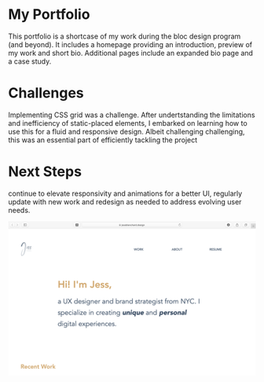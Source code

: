 # My Portfolio

This portfolio is a shortcase of my work during the bloc design program (and beyond). It includes a homepage providing an introduction, preview of my work and short bio. Additional pages include an expanded bio page and a case study.

# Challenges

Implementing CSS grid was a challenge. After undertstanding the limitations and inefficiency of static-placed elements, I embarked on learning how to use this for a fluid and responsive design. Albeit challenging challenging, this was an essential part of efficiently tackling the project

# Next Steps

continue to elevate responsivity and animations for a better UI, regularly update with new work and redesign as needed to address evolving user needs.

![home page](Readme-images/homepage-screenshot.png "screenshot of portfolio homepage" )
